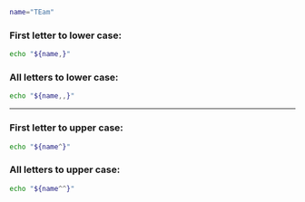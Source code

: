 ```sh
name="TEam"
```


### First letter to lower case:
```sh
echo "${name,}"
```

### All letters to lower case:
```sh
echo "${name,,}"
```

---

### First letter to upper case:
```sh
echo "${name^}"
```

### All letters to upper case:
```sh
echo "${name^^}"
```